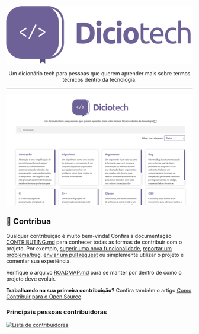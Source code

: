 <div align="center">
  <img src="./assets/img/brand/logo/colored.png">
  <p>Um dicionário tech para pessoas que querem aprender mais sobre termos técnicos dentro da tecnologia.</p>
</div>

---

![Imagem de captura do site do Diciotech](./assets/img/diciotech-screenshot.png)

## 🤝 Contribua

Qualquer contribuição é muito bem-vinda! Confira a documentação [CONTRIBUTING.md](CONTRIBUTING.md) para conhecer todas as formas de contribuir com o projeto. Por exemplo, [sugerir uma nova funcionalidade](https://github.com/levxyca/diciotech/issues/new?assignees=&labels=&template=feature_request.md&title=), [reportar um problema/bug](https://github.com/levxyca/diciotech/issues/new?assignees=&labels=bug&template=bug_report.md&title=), [enviar um pull request](https://help.github.com/articles/about-pull-requests/) ou simplemente utilizar o projeto e comentar sua experiência.

Verifique o arquivo [ROADMAP.md](ROADMAP.md) para se manter por dentro de como o projeto deve evoluir.

**Trabalhando na sua primeira contribuição?** Confira também o artigo [Como Contribuir para o Open Source](https://opensource.guide/pt/how-to-contribute/).

### Principais pessoas contribuidoras

<a href="https://github.com/levxyca/diciotech/graphs/contributors">
  <img src="https://contrib.rocks/image?repo=levxyca/diciotech&anon=0&columns=10&max=30" alt="Lista de contribuidores"/>
</a>
